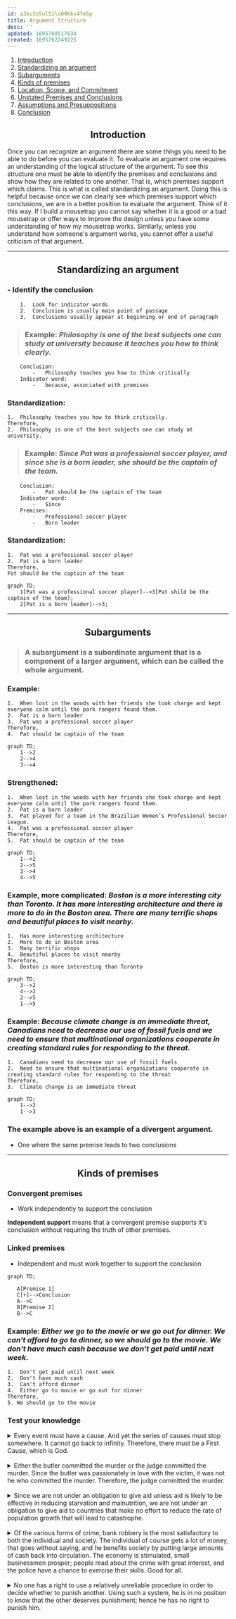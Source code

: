 ```yaml
---
id: a3ku3o5ul51lo09kkv4fm5p
title: Argument Structure
desc: ''
updated: 1695768517634
created: 1695762249225
---
```

1.  [Introduction](#introduction)
2.  [Standardizing an argument](#standardizing-an-argument)
3.  [Subarguments](#subarguments)
4.  [Kinds of premises](#kinds-of-premises)
5.  [Location, Scope, and Commitment]()
6.  [Unstated Premises and Conclusions]()
7.  [Assumptions and Presuppositions]()
8.  [Conclusion]()



## <center>Introduction
Once you can recognize an argument there are some things you need to be able to do before you can evaluate it. To evaluate an argument one requires an understanding of the logical structure of the argument. To see this structure one must be able to identify the premises and conclusions and show how they are related to one another. That is, which premises support which claims. This is what is called standardizing an argument. Doing this is helpful because once we can clearly see which premises support which conclusions, we are in a better position to evaluate the argument. Think of it this way. If I build a mousetrap you cannot say whether it is a good or a bad mousetrap or offer ways to improve the design unless you have some understanding of how my mousetrap works. Similarly, unless you understand how someone's argument works, you cannot offer a useful criticism of that argument.  


---

## <center>Standardizing an argument
### -  Identify the conclusion
        1.  Look for indicator words
        2.  Conclusion is usually main point of passage
        3.  Conclusions usually appear at beginning or end of paragraph
>### **Example**: _Philosophy is one of the best subjects one can study at university because it teaches you how to think clearly._
        Conclusion:
            -   Philosophy teaches you how to think critically
        Indicator word:
            -   because, associated with premises

### Standardization:
    1.  Philosophy teaches you how to think critically.
    Therefore,
    2.  Philosophy is one of the best subjects one can study at university.

>### **Example**: _Since Pat was a professional soccer player, and since she is a born leader, she should be the captain of the team._
        Conclusion:
            -   Pat should be the captain of the team
        Indicator word:
            -   Since
        Premises:
            -   Professional soccer player
            -   Born leader
            
### Standardization:
    1.  Pat was a professional soccer player
    2.  Pat is a born leader
    Therefore,
    Pat should be the captain of the team


```mermaid
graph TD;
    1[Pat was a professional soccer player]-->3[Pat shild be the captain of the team];
    2[Pat is a born leader]-->3;
```

---
## <center>Subarguments
> ### A subargument is a subordinate argument that is a component of a larger argument, which can be called the whole argument.

### **Example**:
    1.  When lost in the woods with her friends she took charge and kept everyone calm until the park rangers found them.
    2.  Pat is a born leader
    3.  Pat was a professional soccer player
    Therefore,
    4.  Pat should be captain of the team

```mermaid
graph TD;
    1-->2
    2-->4
    3-->4
```

### Strengthened:
    1.  When lost in the woods with her friends she took charge and kept everyone calm until the park rangers found them.
    2.  Pat is a born leader
    3.  Pat played for a team in the Brazilian Women’s Professional Soccer League.
    4.  Pat was a professional soccer player
    Therefore,
    5.  Pat should be captain of the team

```mermaid
graph TD;
    1-->2
    2-->5
    3-->4
    4-->5

```

### **Example**, more complicated: _Boston is a more interesting city than Toronto. It has more interesting architecture and there is more to do in the Boston area. There are many terrific shops and beautiful places to visit nearby._
    1.  Has more interesting architecture
    2.  More to do in Boston area
    3.  Many terrific shops
    4.  Beautiful places to visit nearby
    Therefore,
    5.  Boston is more interesting than Toronto

```mermaid
graph TD;
    3-->2
    4-->2
    2-->5
    1-->5
```

### **Example**: _Because climate change is an immediate threat, Canadians need to decrease our use of fossil fuels and we need to ensure that multinational organizations cooperate in creating standard rules for responding to the threat._
    1.  Canadians need to decrease our use of fossil fuels
    2.  Need to ensure that multinational organizations cooperate in creating standard rules for responding to the threat
    Therefore,
    3.  Climate change is an immediate threat

```mermaid
graph TD;
    1-->2
    1-->3
```

### The example above is an example of a divergent argument.
-   One where the same premise leads to two conclusions

---
## <center>Kinds of premises
### Convergent premises
-   Work independently to support the conclusion

**Independent support** means that a convergent premise supports it's conclusion without requiring the truth of other premises.

### Linked premises
-   Independent and must work together to support the conclusion

```mermaid
graph TD;
    
   A[Premise 1]
   C[+]-->Conclusion
   A-->C
   B[Premise 2]
   B-->C
```


### **Example**: _Either we go to the movie or we go out for dinner. We can't afford to go to dinner, so we should go to the movie. We don't have much cash because we don't get paid until next week._
    1.  Don't get paid until next week
    2.  Don't have much cash
    3.  Can't afford dinner
    4.  Either go to movie or go out for dinner
    Therefore,
    5. We should go to the movie

### Test your knowledge

<details>
    <summary>
        Every event must have a cause. And yet the series of causes must stop somewhere. It cannot go back to infinity. Therefore, there must be a First Cause, which is God.
    </summary>
    <p>
    <center>
        1.  Every event must have a cause<br>
        2.  It cannot go back to infinity<br> 
        3.  Series of causes must stop somewhere<br>
        Therefore,<br>
        4.  There must be a first cause, which is God
    </center>
</details>
<br>

<details>
    <summary>
        Either the butler committed the murder or the judge committed the murder. Since the butler was passionately in love with the victim, it was not he who committed the murder. Therefore, the judge committed the murder.
    </summary>
    <p>
    <center>
        1. Either butler committed the murder of the judge committed the murder<br>
        2. The butler was passionately in love with the victim<br>
        3. It was not the butler who committed the murder<br>
        4. Therefore the judge committed the murder
        
    </center>
</details>
<br>

<details>
    <summary>
        Since we are not under an obligation to give aid unless aid is likely to be effective in reducing starvation and malnutrition, we are not under an obligation to give aid to countries that make no effort to reduce the rate of population growth that will lead to catastrophe.
    </summary>
    <p>
    <center>
        1.  Since we are not under an obligation to give aid unless aid is likely to be effective in reducing starvation and malnutrition<br>
        2.  We are not under an obligation to give aid to countries that make no effort to reduce the rate of population growth that will lead to catastrophe.
    </center>
</details>
<br>

<details>
    <summary>
        Of the various forms of crime, bank robbery is the most satisfactory to both the individual and society. The individual of course gets a lot of money, that goes without saying, and he benefits society by putting large amounts of cash back into circulation. The economy is stimulated, small businessmen prosper; people read about the crime with great interest, and the police have a chance to exercise their skills. Good for all.
    </summary>
    <p>
    <center>
        1.  Bank robbery is the most satisfactory to both individual and society
        2.  Individual makes money
        3.  Benefits society by putting large amounts of cash back into circulation
        4.  Economy is stimulated
        5.  Small businessmen prosper
        6.  People read about the crime
        7.  Police have chance to exercise their skills

        1.  Individual makes money
        2.  Benefits society by putting large amounts of cash back into circulation
        3.  Economy is stimulated, small businessmen prosper
        Therefore,
        6.  Bank robbery is the most satisfactory crime to both individual and society

    </center>
</details>
<br>

<details>
    <summary>
        No one has a right to use a relatively unreliable procedure in order to decide whether to punish another. Using such a system, he is in no position to know that the other deserves punishment; hence he has no right to punish him.
    </summary>
    <p>
    <center>
        
    </center>
</details>
<br>
